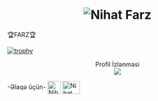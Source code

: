 
<h1 align="center">
  <img src="https://raw.githubusercontent.com/nihatfarz/nihatfarz/master/name.svg" alt="Nihat Farz" />
</h1>

🏆FARZ🏆

[![trophy](https://github-profile-trophy.vercel.app/?username=nihatfarz)](https://github.com/ryo-ma/github-profile-trophy)




<p align="center"> 
  Profil İzlənməsi<br>
  <img src="https://profile-counter.glitch.me/nihatfarz/count.svg" />
</p>





-Əlaqə üçün-
<a href="https://telegram.me/nihatfarz" target="blank"><img align="center" src="https://telegra.ph/file/26d2289b53f2b5f183a49.png" alt="Nihat Farz" height="30" width="30" /></a>
<a href="https://instagram.com/nihatfarz" target="blank"><img align="center" src="https://raw.githubusercontent.com/rahuldkjain/github-profile-readme-generator/master/src/images/icons/Social/instagram.svg" alt="Nihat Farz" height="30" width="40" /></a>
